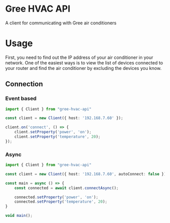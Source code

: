 # Gree HVAC API
A client for communicating with Gree air conditioners

# Usage

First, you need to find out the IP address of your air conditioner in your
network. One of the easiest ways is to view the list of devices connected to
your router and find the air conditioner by excluding the devices you know.

## Connection

### Event based
```typescript
import { Client } from "gree-hvac-api"

const client = new Client({ host: '192.168.7.60' });

client.on('connect', () => {
    client.setProperty('power', 'on');
    client.setProperty('temperature', 20);
});
```

### Async
```typescript
import { Client } from "gree-hvac-api"

const client = new Client({ host: '192.168.7.60', autoConnect: false });

const main = async () => {
    const connected = await client.connectAsync();

    connected.setProperty('power', 'on');
    connected.setProperty('temperature', 20);
}

void main();
```

